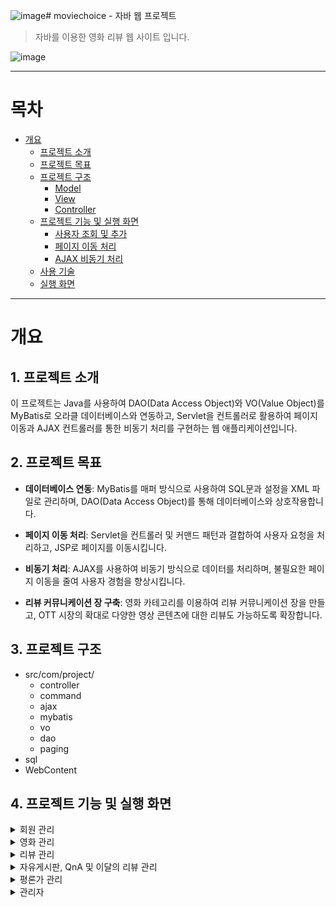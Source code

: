 ![image](https://github.com/JavaFlicksTeam/moviechoice/assets/66461013/98767339-791f-4397-84f4-8bce23001f5a)# moviechoice - 자바 웹 프로젝트
> 자바를 이용한 영화 리뷰 웹 사이트 입니다.

![image](https://github.com/JavaFlicksTeam/moviechoice/assets/66461013/a94b0ada-604c-438a-aac3-2ff1d708faa1)

---------
# 목차
+ [개요](#-개요)
  + [프로젝트 소개](#1-프로젝트-소개)
  + [프로젝트 목표](#2-프로젝트-목표)
  + [프로젝트 구조](#3-프로젝트-구조)
    + [Model](#31-model)
    + [View](#32-view)
    + [Controller](#33-controller)
  + [프로젝트 기능 및 실행 화면](#4-프로젝트-기능-및-실행-화면)
    + [사용자 조회 및 추가](#41-사용자-조회-및-추가)
    + [페이지 이동 처리](#42-페이지-이동-처리)
    + [AJAX 비동기 처리](#43-ajax-비동기-처리)
  + [사용 기술](#5-사용-기술)
  + [실행 화면](#6-실행-화면)
----------
# 개요
## 1. 프로젝트 소개
이 프로젝트는 Java를 사용하여 DAO(Data Access Object)와 VO(Value Object)를 MyBatis로 오라클 데이터베이스와 연동하고, Servlet을 컨트롤러로 활용하여 페이지 이동과 AJAX 컨트롤러를 통한 비동기 처리를 구현하는 웹 애플리케이션입니다. 

## 2. 프로젝트 목표
+ **데이터베이스 연동**: MyBatis를 매퍼 방식으로 사용하여 SQL문과 설정을 XML 파일로 관리하며, DAO(Data Access Object)를 통해 데이터베이스와 상호작용합니다.

+ **페이지 이동 처리**: Servlet을 컨트롤러 및 커맨드 패턴과 결합하여 사용자 요청을 처리하고, JSP로 페이지를 이동시킵니다.

+ **비동기 처리**: AJAX를 사용하여 비동기 방식으로 데이터를 처리하며, 불필요한 페이지 이동을 줄여 사용자 경험을 향상시킵니다.

+ **리뷰 커뮤니케이션 장 구축**: 영화 카테고리를 이용하여 리뷰 커뮤니케이션 장을 만들고, OTT 시장의 확대로 다양한 영상 콘텐츠에 대한 리뷰도 가능하도록 확장합니다.

## 3. 프로젝트 구조
+ src/com/project/
  + controller
  + command
  + ajax
  + mybatis
  + vo
  + dao
  + paging
+ sql
+ WebContent

## 4. 프로젝트 기능 및 실행 화면
<details>
  <summary>회원 관리</summary>

  ![image](https://github.com/JavaFlicksTeam/moviechoice/assets/66461013/17aaa790-e034-4a9b-bd87-889343f71329)
  1. 로그인, 회원가입

![image](https://github.com/JavaFlicksTeam/moviechoice/assets/66461013/49dfb95f-0605-4bac-91bb-0414dc006d59)

![image](https://github.com/JavaFlicksTeam/moviechoice/assets/66461013/80f273d3-12e6-4381-9028-ede6384f2527)

  2. 마이페이지
</details>

<details>
  <summary>영화 관리</summary>

  ![image](https://github.com/JavaFlicksTeam/moviechoice/assets/66461013/a94b0ada-604c-438a-aac3-2ff1d708faa1)
  
  1. 영화 메인 페이지

  ![image](https://github.com/JavaFlicksTeam/moviechoice/assets/66461013/32324980-250a-49c5-8820-cf98d1c8c0c1)
  
  2. 영화 검색 

  ![image](https://github.com/JavaFlicksTeam/moviechoice/assets/66461013/96a57a9f-eb25-46fa-821a-937e5ddf94d9)
  
  3. 영화 상세 정보 및 리뷰
</details>

<details>
  <summary>리뷰 관리</summary>

  ![image](https://github.com/JavaFlicksTeam/moviechoice/assets/66461013/6ea52a5b-2a95-42d7-b268-f1ec6ce0abe6)
  
  1. 리뷰 모음 페이지

  ![image](https://github.com/JavaFlicksTeam/moviechoice/assets/66461013/9269c4db-cadd-498b-ab7a-2a457ca4b14a)
  
  2. 리뷰 상세 

  ![image](https://github.com/JavaFlicksTeam/moviechoice/assets/66461013/5ff44ecc-db60-46ce-b477-ca1b3761b910)
  
  3. 리뷰 작성 및 수정
</details>

<details>
  <summary>자유게시판, QnA 및 이달의 리뷰 관리</summary>

 ![image](https://github.com/JavaFlicksTeam/moviechoice/assets/66461013/26f6b43e-9f00-4708-9595-9b4c1ca7c9bc)
  
  1. 자유게시판 페이지

  ![image](https://github.com/JavaFlicksTeam/moviechoice/assets/66461013/65b5878d-da82-4b9c-9403-df85bdc1e012)

  2. 자유게시판 게시물 상세 

  ![image](https://github.com/JavaFlicksTeam/moviechoice/assets/66461013/699035fe-8e65-478b-bca9-9fe5197cbacc)
  
  3. 자유게시판 게시물 작성 및 수정

  ![image](https://github.com/JavaFlicksTeam/moviechoice/assets/66461013/55a5f418-3eb6-430e-9a50-04df7bcd41ba)

  4. QnA 페이지

  ![image](https://github.com/JavaFlicksTeam/moviechoice/assets/66461013/7a4f5670-a9d4-4f14-b045-5b52b5788dd3)

  5. 이달의 리뷰 페이지
</details>

<details>
  <summary>평론가 관리</summary>

  ![image](https://github.com/JavaFlicksTeam/moviechoice/assets/66461013/ba3788c8-51b5-4425-945a-54ba840fbc6d)
  
  1. 평론가 페이지

  ![image](https://github.com/JavaFlicksTeam/moviechoice/assets/66461013/8b37021f-e001-41b2-b558-70ea4100b967)

  2. 평론가 신청 (회원가입 혹은 마이페이지에서 신청)

  ![image](https://github.com/JavaFlicksTeam/moviechoice/assets/66461013/667808b6-346f-4ccc-b94e-a914c6993643)
  
  3. 평론가 탈퇴 신청 (QnA에서 신청 후, 관리자에 의해 탈퇴)
</details>

<details>
  <summary>관리자</summary>

 ![image](https://github.com/JavaFlicksTeam/moviechoice/assets/66461013/5848d37e-7d4d-43c9-90cd-a1e945ce41e1)

 ![image](https://github.com/JavaFlicksTeam/moviechoice/assets/66461013/3144a014-2f12-439d-8dca-fcbe3619e9c6)

  1. 영화목록 관리 

  ![image](https://github.com/JavaFlicksTeam/moviechoice/assets/66461013/9e1d4b77-eae2-4ce8-ad56-90ac33998124)
  
  2. 리뷰 관리

  ![image](https://github.com/JavaFlicksTeam/moviechoice/assets/66461013/147e5dca-f697-4154-b232-03f9cab1760a)
  
  3. 자유게시판 관리

  ![image](https://github.com/JavaFlicksTeam/moviechoice/assets/66461013/9a060d83-3f47-41a0-85aa-5b82a06e7bff)

  ![image](https://github.com/JavaFlicksTeam/moviechoice/assets/66461013/a09d96fc-5cdc-406d-8d20-a63bc77f08b6)

  4. QnA 관리 (영화 등업 신청, 평론가 탈퇴 신청 등)

  ![image](https://github.com/JavaFlicksTeam/moviechoice/assets/66461013/8de718c5-d10a-4dbf-8904-96336dea24e6)

  5. 평론가 관리 (관리자가 승인, 탈퇴 처리 페이지)

  ![image](https://github.com/JavaFlicksTeam/moviechoice/assets/66461013/25da2d04-cf37-4dbf-9fab-eeab67a7dc46)

  6. 회원 관리 (관리자가 탈퇴 및 신고 관리)

  ![image](https://github.com/JavaFlicksTeam/moviechoice/assets/66461013/dabda164-c4f6-47f1-987f-3182b3af76e3)

  7. 관리자 페이지 (관리자가 영화, 리뷰, 회원 관리 하는 메인 페이지)
</details>
